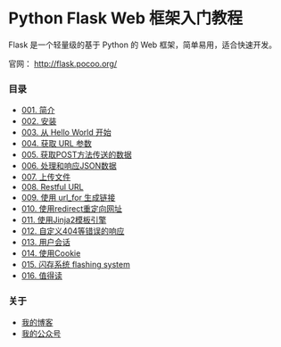 # Python Flask Web 框架入门教程

Flask 是一个轻量级的基于 Python 的 Web 框架，简单易用，适合快速开发。

官网： http://flask.pocoo.org/

### 目录
* [001. 简介](article/001.%20%E7%AE%80%E4%BB%8B.md)
* [002. 安装](article/002.%20%E5%AE%89%E8%A3%85.md)
* [003. 从 Hello World 开始](article/003.%20%E4%BB%8E%20Hello%20World%20%E5%BC%80%E5%A7%8B.md)
* [004. 获取 URL 参数](article/004.%20%E8%8E%B7%E5%8F%96%20URL%20%E5%8F%82%E6%95%B0.md)
* [005. 获取POST方法传送的数据](article/005.%20%E8%8E%B7%E5%8F%96POST%E6%96%B9%E6%B3%95%E4%BC%A0%E9%80%81%E7%9A%84%E6%95%B0%E6%8D%AE.md)
* [006. 处理和响应JSON数据](article/006.%20%E5%A4%84%E7%90%86%E5%92%8C%E5%93%8D%E5%BA%94JSON%E6%95%B0%E6%8D%AE.md)
* [007. 上传文件](article/007.%20%E4%B8%8A%E4%BC%A0%E6%96%87%E4%BB%B6.md)
* [008. Restful URL](article/008.%20Restful%20URL.md)
* [009. 使用 url_for 生成链接](article/009.%20%E4%BD%BF%E7%94%A8%20url_for%20%E7%94%9F%E6%88%90%E9%93%BE%E6%8E%A5.md)
* [010. 使用redirect重定向网址](article/010.%20%E4%BD%BF%E7%94%A8redirect%E9%87%8D%E5%AE%9A%E5%90%91%E7%BD%91%E5%9D%80.md)
* [011. 使用Jinja2模板引擎](article/011.%20%E4%BD%BF%E7%94%A8Jinja2%E6%A8%A1%E6%9D%BF%E5%BC%95%E6%93%8E.md)
* [012. 自定义404等错误的响应](article/012.%20%E8%87%AA%E5%AE%9A%E4%B9%89404%E7%AD%89%E9%94%99%E8%AF%AF%E7%9A%84%E5%93%8D%E5%BA%94.md)
* [013. 用户会话](article/013.%20%E7%94%A8%E6%88%B7%E4%BC%9A%E8%AF%9D.md)
* [014. 使用Cookie](article/014.%20%E4%BD%BF%E7%94%A8Cookie.md)
* [015. 闪存系统 flashing system](article/015.%20%E9%97%AA%E5%AD%98%E7%B3%BB%E7%BB%9F%20flashing%20system.md)
* [016. 值得读](article/016.%20%E5%80%BC%E5%BE%97%E8%AF%BB.md)

### 关于
* [我的博客](http://www.letiantian.me/)
* [我的公众号](http://www.letiantian.me/gzh/)